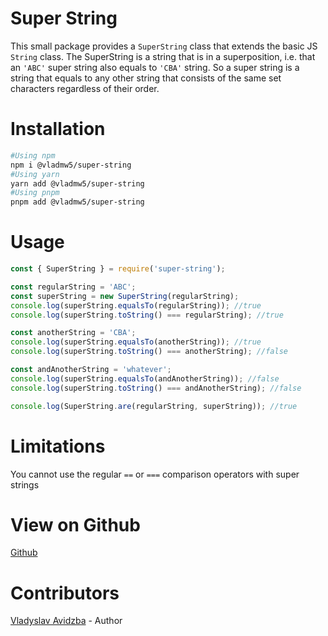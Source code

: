 # Super String

This small package provides a `SuperString` class that extends the basic JS `String` class.
The SuperString is a string that is in a superposition, i.e. that an `'ABC'` super string also equals to `'CBA'` string.
So a super string is a string that equals to any other string that consists of the same set characters regardless of their order.

# Installation

```BASH
#Using npm
npm i @vladmw5/super-string
#Using yarn
yarn add @vladmw5/super-string
#Using pnpm
pnpm add @vladmw5/super-string
```

# Usage

```javascript
const { SuperString } = require('super-string');

const regularString = 'ABC';
const superString = new SuperString(regularString);
console.log(superString.equalsTo(regularString)); //true
console.log(superString.toString() === regularString); //true

const anotherString = 'CBA';
console.log(superString.equalsTo(anotherString)); //true
console.log(superString.toString() === anotherString); //false

const andAnotherString = 'whatever';
console.log(superString.equalsTo(andAnotherString)); //false
console.log(superString.toString() === andAnotherString); //false

console.log(SuperString.are(regularString, superString)); //true
```

# Limitations
You cannot use the regular `==` or `===` comparison operators with super strings

# View on Github
[Github](https://github.com/vladmw5/super-string)

# Contributors

[Vladyslav Avidzba](https://github.com/vladmw5) - Author
